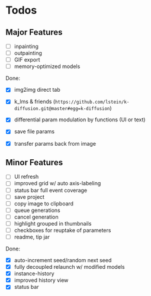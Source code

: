 # Todos

## Major Features

- [ ] inpainting
- [ ] outpainting
- [ ] GIF export
- [ ] memory-optimized models

Done:

- [x] img2img direct tab
- [x] k_lms & friends (`https://github.com/lstein/k-diffusion.git@master#egg=k-diffusion`)
- [x] differential param modulation by functions (UI or text)
- [x] save file params
- [x] transfer params back from image


## Minor Features

- [ ] UI refresh
- [ ] improved grid w/ auto axis-labeling
- [ ] status bar full event coverage
- [ ] save project
- [ ] copy image to clipboard
- [ ] queue generations
- [ ] cancel generation
- [ ] highlight grouped in thumbnails
- [ ] checkboxes for reuptake of parameters
- [ ] readme, tip jar

Done:

- [x] auto-increment seed/random next seed
- [x] fully decoupled relaunch w/ modified models
- [x] instance-history
- [x] improved history view
- [x] status bar
